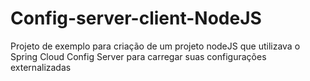 # Config-server-client-NodeJS
Projeto de exemplo para criação de um projeto nodeJS que utilizava o Spring Cloud Config Server para carregar suas configurações externalizadas
